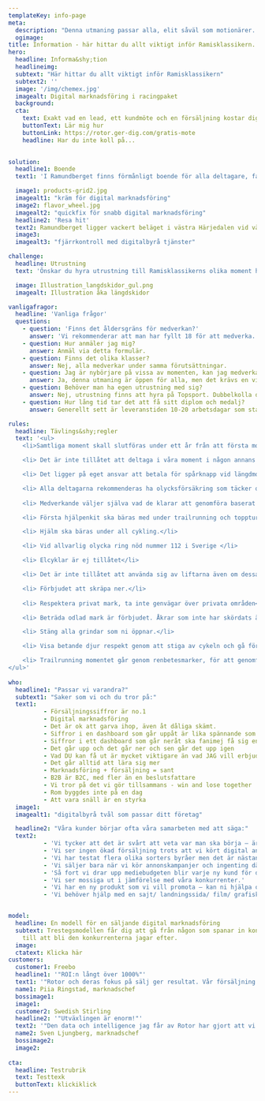 ```yaml
---
templateKey: info-page
meta: 
  description: "Denna utmaning passar alla, elit såväl som motionärer. Alla grenar genomförs i Ramundbergets närområde, när du vill. Börja med det moment du önskar och du har sedan ett år på dig att genomföra de tre kvarvarande. Alla får plats och det är dessutom gratis."
  ogimage: 
title: Information - här hittar du allt viktigt inför Ramisklassikern.
hero:
  headline: Informa&shy;tion
  headlineimg: 
  subtext: "Här hittar du allt viktigt inför Ramisklassikern"
  subtext2: '' 
  image: '/img/chemex.jpg'
  imagealt: Digital marknadsföring i racingpaket
  background: 
  cta: 
    text: Exakt vad en lead, ett kundmöte och en försäljning kostar dig? Varför dina annonser på Google och sociala medier inte fungerar? Hur du bygger upp ett säljflöde som är helt automatiserat?
    buttonText: Lär mig hur
    buttonLink: https://rotor.ger-dig.com/gratis-mote
    headline: Har du inte koll på...

  
solution:
  headline1: Boende
  text1: 'I Ramundberget finns förmånligt boende för alla deltagare, familjer och anhöriga. Välj bland hotell, lägenheter, stugor och vandrarhem. <br><br>I Ramundbergets bykärna finner du torget omgivet av hotell Fjällgården, restauranger och caféer samt sportbutiken Topsport som hyr ut den utrustning ni kan tänkas behöva. Torget är mötesplatsen och utgångspunkten för många av grenarna och här finns också en stor parkeringsplats. <br><br>Läs mer om Ramundbergets boendealternativ här.' 

  image1: products-grid2.jpg
  imagealt1: "kräm för digital marknadsföring"
  image2: flavor_wheel.jpg
  imagealt2: "quickfix för snabb digital marknadsföring"
  headline2: 'Resa hit'
  text2: Ramundberget ligger vackert beläget i västra Härjedalen vid vägs ände, två mil från norska gränsen och 750 meter över havet. 59 mil från Stockholm, 98 mil från Malmö. Till Ramundberget tar du dig med bil, buss, flyg eller tåg med transfer. På plats finns allt du behöver nära och det är gångavstånd från de flesta boenden i området. Läs mer om resalternativen här.
  image3: 
  imagealt3: "fjärrkontroll med digitalbyrå tjänster"

challenge:
  headline: Utrustning
  text: 'Önskar du hyra utrustning till Ramisklassikerns olika moment hittar du allt du behöver på <a href="https://www.ramundberget.se/sportbutik/" target="_blank" ref="noreferrer">Topsport, sportbutik och uthyrning. Vi rekommenderar följande utrustning till de olika grenarna:' 

  image: Illustration_langdskidor_gul.png
  imagealt: Illustration åka längdskidor

vanligafragor:
  headline: 'Vanliga frågor'
  questions: 
    - question: 'Finns det åldersgräns för medverkan?'
      answer: 'Vi rekommenderar att man har fyllt 18 för att medverka. Är man yngre görs momenten i målmans sällskap. För de som just startat sin träningskarriär och är yngre finns rekommendationer på kortare distanser.'
    - question: Hur anmäler jag mig?
      answer: Anmäl via detta formulär.
    - question: Finns det olika klasser?
      answer: Nej, alla medverkar under samma förutsättningar. 
    - question: Jag är nybörjare på vissa av momenten, kan jag medverka?
      answer: Ja, denna utmaning är öppen för alla, men det krävs en viss fysik och god hälsa för att kunna genomföra momenten. Har man aldrig gått på topptur rekommenderas att gå med guide första gången.
    - question: Behöver man ha egen utrustning med sig?
      answer: Nej, utrustning finns att hyra på Topsport. Dubbelkolla dock alltid och förboka under högsäsong.
    - question: Hur lång tid tar det att få sitt diplom och medalj?
      answer: Generellt sett är leveranstiden 10-20 arbetsdagar som standard.

rules:
  headline: Tävlings&shy;regler
  text: '<ul>
	<li>Samtliga moment skall slutföras under ett år från att första moment genomfördes.</li>

	<li> Det är inte tillåtet att deltaga i våra moment i någon annans namn.</li>

	<li> Det ligger på eget ansvar att betala för spårknapp vid längdmomentet samt införskaffa Fjällpass cykel för cykelgrenen.</li>

	<li> Alla deltagarna rekommenderas ha olycksförsäkring som täcker olyckor i samband med tävling/idrottsaktiviteter.</li>
	
	<li> Medverkande väljer själva vad de klarar att genomföra baserat på väder, egen färdighet och kunskap.</li>

	<li> Första hjälpenkit ska bäras med under trailrunning och topptursmoment.</li>

	<li> Hjälm ska bäras under all cykling.</li>

	<li> Vid allvarlig olycka ring nöd nummer 112 i Sverige </li>

	<li> Elcyklar är ej tillåtet</li>

	<li> Det är inte tillåtet att använda sig av liftarna även om dessa skulle gå och kunna ge en fördel.</li>

	<li> Förbjudet att skräpa ner.</li>
	
	<li> Respektera privat mark, ta inte genvägar över privata områden</li>

	<li> Beträda odlad mark är förbjudet. Åkrar som inte har skördats är odlad mark.</li>

	<li> Stäng alla grindar som ni öppnar.</li>

	<li> Visa betande djur respekt genom att stiga av cykeln och gå förbi dem. </li>

	<li> Trailrunning momentet går genom renbetesmarker, för att genomföra det bör man kontrollera i Funäsfjällens app Spår och leder att sträckan är öppen. Under kalvningsperioden på försommaren avråder vi från att genomföra detta moment.</li>
</ul>'
  
who:
  headline1: "Passar vi varandra?"
  subtext1: "Saker som vi och du tror på:"
  text1: 
          - Försäljningssiffror är no.1
          - Digital marknadsföring
          - Det är ok att garva ihop, även åt dåliga skämt.
          - Siffror i en dashboard som går uppåt är lika spännande som en actionfilm
          - Siffror i ett dashboard som går neråt ska fanimej få sig en omgång
          - Det går upp och det går ner och sen går det upp igen
          - Vad DU kan få ut är mycket viktigare än vad JAG vill erbjuda
          - Det går alltid att lära sig mer
          - Marknadsföring + försäljning = sant
          - B2B är B2C, med fler än en beslutsfattare
          - Vi tror på det vi gör tillsammans - win and lose together
          - Rom byggdes inte på en dag
          - Att vara snäll är en styrka
  image1: 
  imagealt1: "digitalbyrå tvål som passar ditt företag"

  headline2: "Våra kunder börjar ofta våra samarbeten med att säga:"
  text2:
          - 'Vi tycker att det är svårt att veta var man ska börja – är det annonsering på Google, Facebook eller vi kanske borde testa LinkedIn?'
          - 'Vi ser ingen ökad försäljning trots att vi kört digital annonsering ett tag nu. Det kanske inte funkar för oss eller vad tror ni?'
          - 'Vi har testat flera olika sorters byråer men det är nästan ingen som egentligen pratat om vad som gör att vi tjänar pengar.'
          - 'Vi säljer bara när vi kör annonskampanjer och ingenting däremellan.'
          - 'Så fort vi drar upp mediebudgeten blir varje ny kund för dyr.'
          - 'Vi ser mossiga ut i jämförelse med våra konkurrenter.'
          - 'Vi har en ny produkt som vi vill promota – kan ni hjälpa oss?'
          - 'Vi behöver hjälp med en sajt/ landningssida/ film/ grafisk profil/ digital strategi'   


model:
  headline: En modell för en säljande digital marknadsföring
  subtext: Trestegsmodellen får dig att gå från någon som spanar in konkurrenterna
    till att bli den konkurrenterna jagar efter.
  image: 
  ctatext: Klicka här
customers:
  customer1: Freebo
  headline1: '"ROI:n långt över 1000%"'
  text1: '"Rotor och deras fokus på sälj ger resultat. Vår försäljning från digital annonsering ökar stadigt varje månad – vi pratar mångmiljonbelopp. Under året 2022 har vi ökat försäljningen från digitala kanaler varje månad. ROI:n på vårt samarbete är högt över förväntan –  den är långt över 1000%.<br><br>Bevisligen stämmer det som de sa: Rotors marknadsföring genererar mycket mer pengar än vad den kostar. Rotor har också hjälpt oss att implementera ett nytt CRM och vi har aldrig haft så bra koll som idag. Jag vet exakt vad varje lead, mötesbokning och försäljning kostar. Jag kan också spåra kunden exakt, från digital annonsering, SEO, fysiska säljaktiviteter till faktisk försäljning. <br><br>Vi håller på att utveckla och fördjupa vårt samarbete med Rotor för att accelerera vår försäljning ytterligare."'
  name1: Piia Ringstad, marknadschef
  bossimage1: 
  image1: 
  customer2: Swedish Stirling
  headline2: '"Utväxlingen är enorm!"'
  text2: '"Den data och intelligence jag får av Rotor har gjort att vi helt ändrat våra kommunikationsinsatser. Från att ha varit en mer traditionell köpare av print och banners hos finansiella tidningar lägger vi nu majoriteten av vårt fokus på egna kampanjer i sociala medier.<br><br>Utväxlingen är enorm. Vi når rätt målgrupper, många fler och mycket billigare.<br><br>Rotor har hjälpt oss öka intresset kring bolaget, pinpointat rätt målgrupper och fått dem att agera. Målet med samarbetet var primärt att öka kännedomen och ägarspridningen. Vi otroligt nöjda med samarbetet och senaste året har vi ökat antal aktieägare med 70%.”'
  name2: Sven Ljungberg, marknadschef
  bossimage2: 
  image2: 
  
cta:
  headline: Testrubrik
  text: Testtexk
  buttonText: klickiklick
---
```

